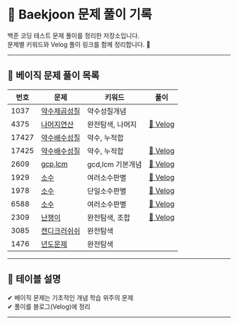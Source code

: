 # 📘 Baekjoon 문제 풀이 기록


백준 코딩 테스트 문제 풀이를 정리한 저장소입니다.  
문제별 키워드와 Velog 풀이 링크를 함께 정리합니다. 🚀



---

## 📌 **베이직 문제 풀이 목록**

| 번호  | 문제 | 키워드 | 풀이 |
|------|------|------|------|
| 1037 | [약수제곱성질](https://www.acmicpc.net/problem/1037) | 약수성질개념 |  |
| 4375 | [나머지연산](https://www.acmicpc.net/problem/4375) | 완전탐색, 나머지 | [🔗 Velog](https://velog.io/@literallyme/%EB%B0%B1%EC%A4%80-4375-%EB%AC%B8%EC%A0%9C%ED%92%80%EC%9D%B4-%EB%82%98%EB%A8%B8%EC%A7%80-%EC%97%B0%EC%82%B0-%EC%84%B1%EC%A7%88-%EC%95%8C%EA%B3%A0%EB%A6%AC%EC%A6%98-647j7rn8) |
| 17427 | [약수배수성질](https://www.acmicpc.net/problem/17427) | 약수, 누적합 | |
| 17425 | [약수배수성질](https://www.acmicpc.net/problem/17425) | 약수, 누적합 | [🔗 Velog](https://velog.io/@literallyme/%EB%B0%B1%EC%A4%80-17425-%EC%95%BD%EC%88%98%EC%9D%98-%ED%95%A9-%EB%AC%B8%EC%A0%9C-%ED%92%80%EC%9D%B4) |
| 2609 | [gcp,lcm](https://www.acmicpc.net/problem/2609) | gcd,lcm 기본개념 | [🔗 Velog](https://velog.io/@literallyme/%EB%B0%B1%EC%A4%80-2609-%EB%AC%B8%EC%A0%9C-%ED%92%80%EC%9D%B4-%EC%B5%9C%EB%8C%80%EA%B3%B5%EC%95%BD%EC%88%98%EC%99%80-%EC%B5%9C%EC%86%8C%EA%B3%B5%EB%B0%B0%EC%88%98-%EA%B5%AC%ED%95%98%EB%8A%94-%EC%95%8C%EA%B3%A0%EB%A6%AC%EC%A6%98) |
| 1929 | [소수](https://www.acmicpc.net/problem/1929) | 여러소수판별 | [🔗 Velog](https://velog.io/@literallyme/%EB%B0%B1%EC%A4%80-1978-1929-%EB%AC%B8%EC%A0%9C-%ED%92%80%EC%9D%B4-%EC%86%8C%EC%88%98-%ED%8C%90%EB%B3%84-%EC%95%8C%EA%B3%A0%EB%A6%AC%EC%A6%98) |
| 1978 | [소수](https://www.acmicpc.net/problem/1978) | 단일소수판별 | [🔗 Velog](https://velog.io/@literallyme/%EB%B0%B1%EC%A4%80-1978-1929-%EB%AC%B8%EC%A0%9C-%ED%92%80%EC%9D%B4-%EC%86%8C%EC%88%98-%ED%8C%90%EB%B3%84-%EC%95%8C%EA%B3%A0%EB%A6%AC%EC%A6%98) |
| 6588 | [소수](https://www.acmicpc.net/problem/6588) | 여러소수판별 | [🔗 Velog](https://velog.io/@literallyme/%EB%B0%B1%EC%A4%80-2309%EB%B2%88-%EB%AC%B8%EC%A0%9C%ED%92%80%EC%9D%B4-%EC%86%8C%EC%88%98-%ED%8C%90%EB%B3%84-%EC%95%8C%EA%B3%A0%EB%A6%AC%EC%A6%98) |
| 2309 | [난쟁이](https://www.acmicpc.net/problem/2309) | 완전탐색, 조합 | [🔗 Velog](https://velog.io/@literallyme/%EB%B0%B1%EC%A4%80-2309%EB%B2%88-%EB%AC%B8%EC%A0%9C%ED%92%80%EC%9D%B4-%EC%86%8C%EC%88%98-%ED%8C%90%EB%B3%84-%EC%95%8C%EA%B3%A0%EB%A6%AC%EC%A6%98) |
| 3085 | [캔디크러쉬쉬](https://www.acmicpc.net/problem/3085) | 완전탐색 | |
| 1476 | [년도문제](https://www.acmicpc.net/problem/1476) | 완전탐색 | |




---

## 🎯 **테이블 설명**
✔ 베이직 문제는 기초적인 개념 학습 위주의 문제   
✔ 풀이를 블로그(Velog)에 정리  

---
